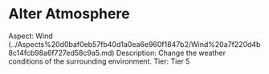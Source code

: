 # Alter Atmosphere

Aspect: Wind (../Aspects%20d0baf0eb57fb40d1a0ea6e960f1847b2/Wind%20a7f220d4b8c14fcb98a6f727ed58c9a5.md)
Description: Change the weather conditions of the surrounding environment.
Tier: Tier 5